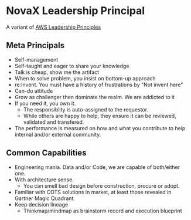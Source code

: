 # NovaX Leadership Principal

A variant of [AWS Leadership Principles](https://www.aboutamazon.com/about-us/leadership-principles)
## Meta Principals
- Self-management
- Self-taught and eager to share your knowledge
- Talk is cheap, show me the artifact
- When to solve problem, you insist on bottom-up approach
- re:Invent. You must have a history of frustrations by "Not invent here"
- Can-do attitude
- Grow as challenger then dominate the realm. We are addicted to it
- If you need it, you own it.
  - The responsiblity is auto-assigned to the requestor.
  - While others are happy to help, they ensure it can be reviewed, validated and transfered.
- The performance is measured on how and what you contribute to help internal and/or external community.

## Common Capabilities
- Engineering mania. Data and/or Code, we are capable of both/either one. 
- With architecture sense.
  - You can smell bad design before construction, procure or adopt.
- Familiar with COTS solutions in market, at least those revealed in Gartner Magic Quadrant.
- Keep decision lineage
  - Thinkmap/mindmap as brainstorm record and execution blueprint


